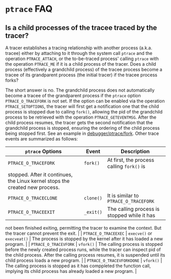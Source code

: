 # `ptrace` FAQ

## Is a child processes of the tracee traced by the tracer?

A tracer establishes a tracing relationship with another process (a.k.a. tracee)
either by attaching to it through the system call `ptrace` and the operation
`PTRACE_ATTACH`, or the to-be-traced process' calling `ptrace` with the
operation `PTRACE_ME` if it is a child process of the tracer. Does a child
process (effectively a grandchild process) of the tracee process become a tracee
of its grandparent process (the initial tracer) if the tracee process forks?

The short answer is no. The grandchild process does not automatically become a
tracee of the grandparent process if the `ptrace` option `PTRACE_O_TRACEFORK` is
not set. If the option can be enabled via the operation `PTRACE_SETOPTIONS`,
the tracer will first get a notification one that the child process is stopped
due to calling `fork()`, allowing the pid of the grandchild process to be
retrieved with the operation `PTRACE_GETEVENTMSG`. After the child process
resumes, the tracer gets the second notification that the grandchild process is
stopped, ensuring the ordering of the child process being stopped first. See
an example in [debugger/ptrace/fork](/debugger/ptrace/fork.c). Other trace
events are summarized as follows:

| `ptrace` Options | Event | Description |
| ---------------- | ----- | ----------- |
| `PTRACE_O_TRACEFORK` | `fork()` | At first, the process calling `fork()` is
stopped. After it continues, the Linux kernel stops the created new process. |
| `PTRACE_O_TRACECLONE` | `clone()` | It is similar to `PTRACE_O_TRACEFORK` |
| `PTRACE_O_TRACEEXIT` | `_exit()` | The calling process is stopped while it has
not been finished exiting, permitting the tracer to examine the context. But the
tracer cannot prevent the exit. |
| `PTRACE_O_TRACEEXEC` | `execve()` or `execveat()` | The process is stopped by
the kernel after it has loaded a new program. |
| `PTRACE_O_TRACEVFORK` | `vfork()` | The calling process is stopped before the
newly created process runs, while the tracer can inspect pid of the child
process. After the calling process resumes, it is suspended until its child
process loads a new program. |
| `PTRACE_O_TRACEVFORKDONE` | `vfork()` | The calling process is stopped as it
has comppleted the function call, implying its child process has already loaded
a new program. |
